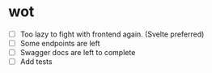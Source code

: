 # wot
- [ ] Too lazy to fight with frontend again. (Svelte preferred)
- [ ] Some endpoints are left
- [ ] Swagger docs are left to complete
- [ ] Add tests

